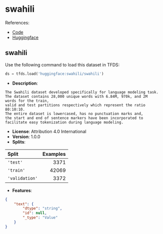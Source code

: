 # swahili

References:

*   [Code](https://github.com/huggingface/datasets/blob/master/datasets/swahili)
*   [Huggingface](https://huggingface.co/datasets/swahili)


## swahili


Use the following command to load this dataset in TFDS:

```python
ds = tfds.load('huggingface:swahili/swahili')
```

*   **Description**:

```
The Swahili dataset developed specifically for language modeling task.
The dataset contains 28,000 unique words with 6.84M, 970k, and 2M words for the train,
valid and test partitions respectively which represent the ratio 80:10:10.
The entire dataset is lowercased, has no punctuation marks and,
the start and end of sentence markers have been incorporated to facilitate easy tokenization during language modeling.
```

*   **License**: Attribution 4.0 International
*   **Version**: 1.0.0
*   **Splits**:

Split  | Examples
:----- | -------:
`'test'` | 3371
`'train'` | 42069
`'validation'` | 3372

*   **Features**:

```json
{
    "text": {
        "dtype": "string",
        "id": null,
        "_type": "Value"
    }
}
```


